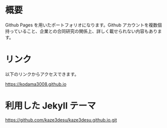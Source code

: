 # 概要

Github Pages を用いたポートフォリオになります。Github アカウントを複数個持っていること、企業との合同研究の関係上、詳しく載せられない内容もあります。

# リンク

以下のリンクからアクセスできます。

https://kodama3008.github.io

# 利用した Jekyll テーマ

https://github.com/kaze3desu/kaze3desu.github.io.git
